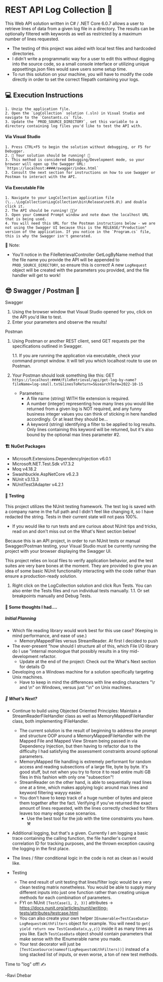 # REST API Log Collection 📄

This Web API solution written in C# / .NET Core 6.0.7 allows a user to retrieve lines of data from a given log file in a directory. The results can be optionally filtered with keywords as well as restricted by a maximum number of lines requested.

- The testing of this project was aided with local test files and hardcoded directories.
- I didn't write a programmatic way for a user to edit this without digging into the source code, so a small console interface or utilizing unique appsettings.json files would save users some setup time.
- To run this solution on your machine, you will have to modify the code directly in order to set the correct filepath containing your logs.

## 💻 Execution Instructions  ##

    1. Unzip the application file.
	2. Open the `LogCollection` solution (.sln) in Visual Studio and navigate to the `Constants.cs` file.
	3. Update the `PROD_SOURCE_DIRECTORY`, set this variable to a directory containing log files you'd like to test the API with.

#### Via Visual Studio ####
    1. Press CTRL+F5 to begin the solution without debugging, or F5 for Debugger.
    2. 🎉 Your solution should be running! 💨
    3. This method is considered Debugging/Development mode, so your browser will open up the Swagger URL: `https://localhost:####/swagger/index.html`
    3. Consult the next section for instructions on how to use Swagger or Postman to interact with the API.
#### Via Executable File ####
    1. Navigate to your LogCollection application file (\...\LogCollection\LogCollection\bin\Release\net6.0\) and double click it.
    2. The API should be running! 🏃🏽‍♂️
    3. Open your Command Prompt window and note down the localhost URL that is being used. 
    4. You will need this URL for the Postman instructions below - we are not using the Swagger UI because this is the RELEASE/"Production" version of the application. If you notice in the `Program.cs` file, this is why the Swagger isn't generated.

📝 Note: 

- You'll notice in the FileRetrievalController GetLogByName method that the file name you provide the API will be appended to `PROD_SOURCE_DIRECTORY`, so ensure this is correct!
			A new `LogRequest` object will be created with the parameters you provided, and the file handler will get to work!
## 😎 Swagger / Postman 📮 ## 
	
Swagger
1. Using the browser window that Visual Studio opened for you, click on the API you'd like to test. 
2. Enter your parameters and observe the results!


Postman
1. Using Postman or another REST client, send GET requests per the specifications outlined in Swagger. 

    1.1. If you are running the application via executable, check your command prompt window. It will tell you which localhost route to use on Postman.

2. Your Postman should look something like this:
GET `https://localhost:####/FileRetrieval/api/get-log-by-name?fileName=log-small.txt&linesToReturn=5&searchTerm=2022-10-15`

	- Parameters:
	    - A file name (string) WITH file extension is required.
    	- A number (integer) representing how many lines you would like returned from a given log is NOT required, and any funny business integer values you can think of sticking in here handled accordingly. Or at least they should be...
    	- A keyword (string) identifying a filter to be applied to log results. Only lines containing this keyword will be returned, but it's also bound by the optional max lines parameter #2.

#### 🏗 NuGet Packages  ####
- Microsoft.Extensions.DependencyInjection v6.0.1
- Microsoft.NET.Test.Sdk v17.3.2
- Moq v4.18.2
- Swashbuckle.AspNetCore v6.2.3
- NUnit v3.13.3
- NUnitTest3Adapter v4.2.1

#### 🧪 Testing  ####
This project utilizes the NUnit testing framework. The test log is saved with a company name in the full path and I didn't feel like changing it, so I have redacted the string. Tests in their current state will not pass 100%.

- If you would like to run tests and are curious about NUnit tips and tricks, read on and don't miss out on the What's Next section below!

Because this is an API project, in order to run NUnit tests or manual Swagger/Postman testing, your Visual Studio must be currently running the project with your browser displaying the Swagger UI.

This project relies on local files to verify application behavior, and the test suites are very bare bones at the moment. They are provided to give you an idea of some basic NUnit functionality interacting with the code rather than ensure a production-ready solution.

 
1. Right click on the LogCollection solution and click Run Tests. You can also enter the Tests files and run individual tests manually.
	1.1. Or set breakpoints manually and Debug Tests.

#### 🧠 Some thoughts I had....  ####
##### Initial Planning
- Which file reading library would work best for this use case? (Keeping in mind performance, and ease of use.)
	- MemoryMappedFiles versus StreamReader. At first I decided to push
- The ever-present "how should I structure all of this, which File I/O library do I use "internal monologue that possibly results in a tiny mid-development refactor.
    -  Update at the end of the project: Check out the What's Next section for details 🙃
- Developing on a Windows machine for a solution specifically targeting Unix machines.
	- Have to keep in mind the differences with line ending characters "\\r and \\n" on Windows, versus just "\\n" on Unix machines.


##### 🤔 What's Next?  ####
- Continue to build using Objected Oriented Principles: Maintain a StreamReaderFileHandler class as well as MemoryMappedFileHandler class, both implementing IFileHandler.
	- The current solution is the result of beginning to address the prompt and structure OOP around a MemoryMappedFileHandler with the Mapped File and Mapped View Stream being passed in via Dependency Injection, but then having to refactor due to the difficulty I had satisfying the assessment constraints around optional parameters.
    - MemoryMapped file handling is extremely performant for random access and reading subsections of a large file, byte by byte. It's good stuff, but not when you try to force it to read entire multi GB files in this fashion with only one "subsection"!
    - StreamReader on the other hand, is able to sequentially read lines one at a time, which makes applying logic around max lines and keyword filtering wayyy easier. 
   - You don't have to keep track of a huge number of bytes and piece them together after the fact. Verifying if you've returned the exact amount of lines requested, with the lines correctly checked for filters leaves too many edge case scenarios. 
     - Use the best tool for the job with the time constraints you have. ⚒ 
- Additional logging, but that's a given. Currently I am logging a basic trace containing the calling function, the file handler's current correlation ID for tracking purposes, and the thrown exception causing the logging in the first place.
- The lines / filter conditional logic in the code is not as clean as I would like.

- Testing
	- The end result of unit testing that lines/filter logic would be a very clean testing matrix nonetheless. You would be able to supply many different inputs into just one function rather than creating unique methods for each combination of parameters.
	- FYI on NUnit `[TestCase(1, 2, 3)]` attributes -> https://docs.nunit.org/articles/nunit/writing-tests/attributes/testcase.html
	- You can also create your own helper `IEnumerable<TestCaseData> LogRequestsWithFilters` object for example. You will need to `get{ yield return new TestCaseData(x,y,z)}` inside it as many times as you like. Each `TestCaseData` object should contain parameters that make sense with the IEnumerable name you made.
	- Your test decorator will just be `[TestCaseSource(nameof(LogRequestsWithFilters))]` instead of a long stacked list of inputs, or even worse, a ton of new test methods.

Time to "log" off! ✍

-Ravi Dhebar
